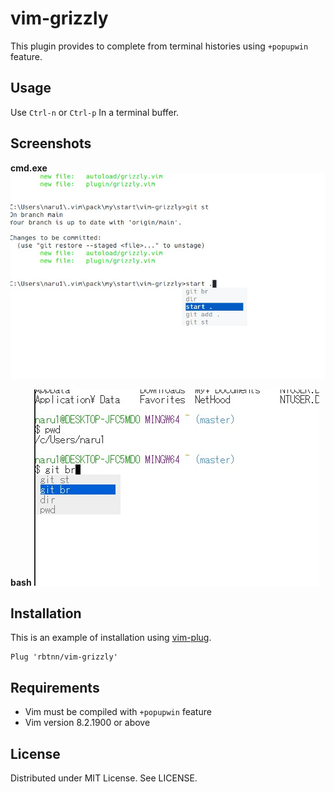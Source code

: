 
# vim-grizzly

This plugin provides to complete from terminal histories using `+popupwin` feature.  

## Usage

Use `Ctrl-n` or `Ctrl-p` In a terminal buffer.

## Screenshots

__cmd.exe__
![](https://raw.githubusercontent.com/rbtnn/vim-grizzly/main/cmd.jpg)

__bash__
![](https://raw.githubusercontent.com/rbtnn/vim-grizzly/main/bash.jpg)

## Installation
This is an example of installation using [vim-plug](https://github.com/junegunn/vim-plug).

```
Plug 'rbtnn/vim-grizzly'
```

## Requirements
* Vim must be compiled with `+popupwin` feature
* Vim version 8.2.1900 or above

## License
Distributed under MIT License. See LICENSE.

